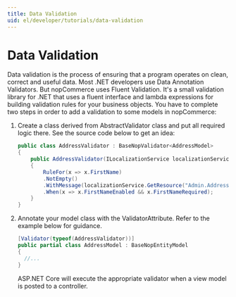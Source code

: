 ```yaml
---
title: Data Validation
uid: el/developer/tutorials/data-validation
---
```


# Data Validation

Data validation is the process of ensuring that a program operates on clean, correct and useful data. Most .NET developers use Data Annotation Validators. But nopCommerce uses Fluent Validation. It's a small validation library for .NET that uses a fluent interface and lambda expressions for building validation rules for your business objects. You have to complete two steps in order to add a validation to some models in nopCommerce:

1. Create a class derived from AbstractValidator class and put all required logic there. See the source code below to get an idea:

    ```csharp
    public class AddressValidator : BaseNopValidator<AddressModel>
    {
        public AddressValidator(ILocalizationService localizationService)
        {
            RuleFor(x => x.FirstName)
            .NotEmpty()
            .WithMessage(localizationService.GetResource("Admin.Address.Fields.FirstName.Required"))
            .When(x => x.FirstNameEnabled && x.FirstNameRequired);
        }
    }
    ```

1. Annotate your model class with the ValidatorAttribute. Refer to the example below for guidance.

    ```csharp
    [Validator(typeof(AddressValidator))]
    public partial class AddressModel : BaseNopEntityModel
    {
      //...
    }
    ```

    ASP.NET Core will execute the appropriate validator when a view model is posted to a controller.
